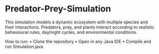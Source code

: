 # Predator-Prey-Simulation
This simulation models a dynamic ecosystem with multiple species and their interactions. Predators, prey, and plants interact according to realistic behavioural rules, day/night cycles, and environmental conditions.

How to run:
	•	Clone the repository
	•	Open in any Java IDE 
	•	Compile and run Simulation.java 

